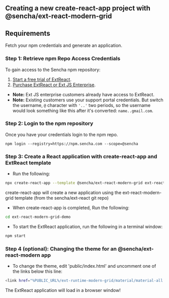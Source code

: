 ## Creating a new create-react-app project with @sencha/ext-react-modern-grid

## Requirements
Fetch your npm credentials and generate an application.

### Step 1: Retrieve npm Repo Access Credentials
To gain access to the Sencha npm repository:

1. [Start a free trial of ExtReact](https://www.sencha.com/products/extreact/evaluate/).
2. [Purchase ExtReact or Ext JS Enterprise](https://www.sencha.com/store/).

* **Note:** Ext JS enterprise customers already have access to ExtReact.
* **Note:** Existing customers use your support portal credentials. But switch the username, `@` character with `'..'` two periods, so the username would look something like this after it's converted: `name..gmail.com`.

### Step 2: Login to the npm repository
Once you have your credentials login to the npm repo.

```
npm login --registry=https://npm.sencha.com --scope=@sencha
```

### Step 3: Create a React application with create-react-app and ExtReact template

- Run the following:

```sh
npx create-react-app --template @sencha/ext-react-modern-grid ext-react-modern-grid-demo
```

create-react-app will create a new application using the ext-react-modern-grid template
(from the sencha/ext-react git repo)

- When create-react-app is completed, Run the following:

```sh
cd ext-react-modern-grid-demo
```

- To start the ExtReact application, run the following in a terminal window:

```sh
npm start
```

### Step 4 (optional): Changing the theme for an @sencha/ext-react-modern app

- To change the theme, edit 'public/index.html' and uncomment one of the links below this line:

```sh
<link href="%PUBLIC_URL%/ext-runtime-modern-grid/material/material-all.css" rel="stylesheet" type="text/css"></link>
```

The ExtReact application will load in a browser window!
